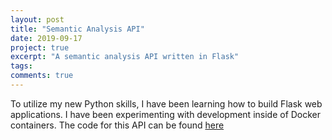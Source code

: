 ```yaml
---
layout: post
title: "Semantic Analysis API"
date: 2019-09-17
project: true
excerpt: "A semantic analysis API written in Flask"
tags: 
comments: true
---
```


To utilize my new Python skills, I have been learning how to build Flask web applications. I have been experimenting with development inside of Docker containers. 
The code for this API can be found <a href="https://github.com/malorydodge/SentimentAnalysis">here</a>
